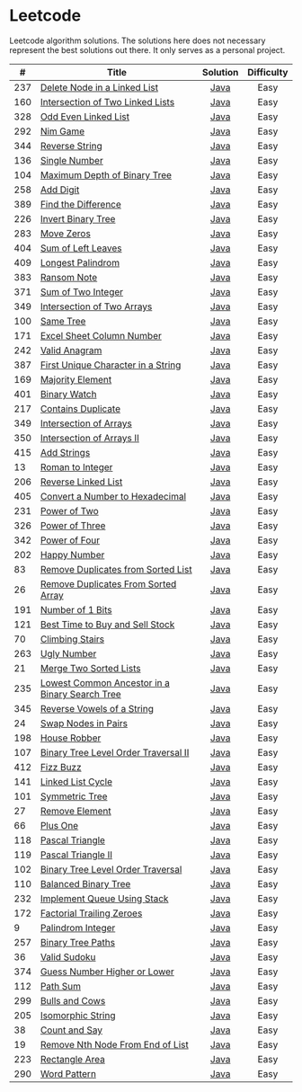 # Leetcode

Leetcode algorithm solutions. The solutions here does not necessary represent the best solutions out there. It only serves as a personal project. 

|#  |Title                                                              |Solution                                         |Difficulty|
|---|-------------------------------------------------------------------|:-----------------------------------------------:|:--------:|
|237|[Delete Node in a Linked List](https://leetcode.com/problems/delete-node-in-a-linked-list/)        |[Java](algorithm/deleteNodeInALinkedList.java)     |Easy|
|160|[Intersection of Two Linked Lists](https://leetcode.com/problems/intersection-of-two-linked-lists/)|[Java](algorithm/intersectionOfTwoLinkedLists.java)|Easy|
|328|[Odd Even Linked List](https://leetcode.com/problems/odd-even-linked-list/)                        |[Java](algorithm/oddEvenLinkedList.java)           |Easy|
|292|[Nim Game](https://leetcode.com/problems/nim-game/)                                                |[Java](algorithm/nimGame.java)                     |Easy|
|344|[Reverse String](https://leetcode.com/problems/reverse-string/)                                    |[Java](algorithm/reverseString.java)               |Easy|
|136|[Single Number](https://leetcode.com/problems/single-number/)                                      |[Java](algorithm/singleNumber.java)                |Easy|
|104|[Maximum Depth of Binary Tree](https://leetcode.com/problems/maximum-depth-of-binary-tree/)        |[Java](algorithm/maximumDepthOfBinaryTree.java)    |Easy|
|258|[Add Digit](https://leetcode.com/problems/add-digits/)                                             |[Java](algorithm/addDigit.java)                    |Easy|
|389|[Find the Difference](https://leetcode.com/problems/find-the-difference/)                          |[Java](algorithm/findTheDifference.java)           |Easy|
|226|[Invert Binary Tree](https://leetcode.com/problems/invert-binary-tree/)                            |[Java](algorithm/invertBinaryTree.java)            |Easy|
|283|[Move Zeros](https://leetcode.com/problems/move-zeroes/)                                           |[Java](algorithm/moveZeros.java)                   |Easy|
|404|[Sum of Left Leaves](https://leetcode.com/problems/sum-of-left-leaves/)                            |[Java](algorithm/sumOfLeftLeaves.java)             |Easy|
|409|[Longest Palindrom](https://leetcode.com/problems/longest-palindrome/)                             |[Java](algorithm/longestPalindrom.java)            |Easy|
|383|[Ransom Note](https://leetcode.com/problems/ransom-note/)                                          |[Java](algorithm/ransomNote.java)                  |Easy|
|371|[Sum of Two Integer](https://leetcode.com/problems/sum-of-two-integers/)                           |[Java](algorithm/sumOfTwoInteger.java)             |Easy|
|349|[Intersection of Two Arrays](https://leetcode.com/problems/intersection-of-two-arrays/)            |[Java](algorithm/intersectionOfTwoArrays.java)     |Easy|
|100|[Same Tree](https://leetcode.com/problems/same-tree/)                                              |[Java](algorithm/sameTree.java)                    |Easy|
|171|[Excel Sheet Column Number](https://leetcode.com/problems/excel-sheet-column-number/)              |[Java](algorithm/excelSheetColumnNumber.java)      |Easy|
|242|[Valid Anagram](https://leetcode.com/problems/valid-anagram/)                                      |[Java](algorithm/validAnagram.java)                |Easy|
|387|[First Unique Character in a String](https://leetcode.com/problems/first-unique-character-in-a-string/)|[Java](algorithm/firstUniqueCharacterInAString.java)|Easy|
|169|[Majority Element](https://leetcode.com/problems/majority-element/)                                |[Java](algorithm/majorityElement.java)             |Easy|
|401|[Binary Watch](https://leetcode.com/problems/binary-watch/)                                        |[Java](algorithm/binaryWatch.java)                 |Easy|
|217|[Contains Duplicate](https://leetcode.com/problems/contains-duplicate/)                            |[Java](algorithm/containsDuplicate.java)           |Easy|
|349|[Intersection of Arrays](https://leetcode.com/problems/intersection-of-two-arrays/)                |[Java](algorithm/intersectionOfTwoArryas.java)     |Easy|
|350|[Intersection of Arrays II](https://leetcode.com/problems/intersection-of-two-arrays-ii/)          |[Java](algorithm/intersectionOfTwoArryasII.java)   |Easy|
|415|[Add Strings](https://leetcode.com/problems/add-strings/)                                          |[Java](algorithm/addStrings.java)                  |Easy|
|13|[Roman to Integer](https://leetcode.com/problems/roman-to-integer/)                                 |[Java](algorithm/romanToInteger.java)              |Easy|
|206|[Reverse Linked List](https://leetcode.com/problems/reverse-linked-list/)                          |[Java](algorithm/reverseLinkedList.java)           |Easy|
|405|[Convert a Number to Hexadecimal](https://leetcode.com/problems/convert-a-number-to-hexadecimal/)  |[Java](algorithm/convertANumberToHex.java)         |Easy|
|231|[Power of Two](https://leetcode.com/problems/power-of-two/)                                        |[Java](algorithm/powerOfTwo.java)                  |Easy|
|326|[Power of Three](https://leetcode.com/problems/power-of-three/)                                    |[Java](algorithm/powerOfThree.java)                |Easy|
|342|[Power of Four](https://leetcode.com/problems/power-of-four/)                                      |[Java](algorithm/powerOfFour.java)                 |Easy|
|202|[Happy Number](https://leetcode.com/problems/happy-number/)                                        |[Java](algorithm/happyNumber.java)                 |Easy|
|83|[Remove Duplicates from Sorted List](https://leetcode.com/problems/remove-duplicates-from-sorted-list/)|[Java](algorithm/removeDuplicateFromSortedList.java)|Easy|
|26|[Remove Duplicates From Sorted Array](https://leetcode.com/problems/remove-duplicates-from-sorted-array/)|[Java](algorithm/removeDuplicatesFromSortedArray.java)|Easy|
|191|[Number of 1 Bits](https://leetcode.com/problems/number-of-1-bits/)                                |[Java](algorithm/numberOf1Bits.java)               |Easy|
|121|[Best Time to Buy and Sell Stock](https://leetcode.com/problems/best-time-to-buy-and-sell-stock/)  |[Java](algorithm/bestTimeToBuyAndSellStock.java)   |Easy|
|70|[Climbing Stairs](https://leetcode.com/problems/climbing-stairs/)                                   |[Java](algorithm/climbinStairs.java)               |Easy|
|263|[Ugly Number](https://leetcode.com/problems/ugly-number/)                                          |[Java](algorithm/uglyNumber.java)                  |Easy|
|21|[Merge Two Sorted Lists](https://leetcode.com/problems/merge-two-sorted-lists/)                     |[Java](algorithm/mergeTwoSortedLists.java)         |Easy|
|235|[Lowest Common Ancestor in a Binary Search Tree](https://leetcode.com/problems/lowest-common-ancestor-of-a-binary-search-tree/)|[Java](algorithm/lowestCommonAncestorInBST.java)|Easy|
|345|[Reverse Vowels of a String](https://leetcode.com/problems/reverse-vowels-of-a-string/)            |[Java](algorithm/reverseVowelsOfAString.java)      |Easy|
|24|[Swap Nodes in Pairs](https://leetcode.com/problems/swap-nodes-in-pairs/)                           |[Java](algorithm/swapNodesInPairs.java)            |Easy|
|198|[House Robber](https://leetcode.com/problems/house-robber/)                                        |[Java](algorithm/houseRobber.java)                 |Easy|
|107|[Binary Tree Level Order Traversal II](https://leetcode.com/problems/binary-tree-level-order-traversal-ii/)|[Java](algorithm/binaryTreeLevelOrderTraversalII.java)|Easy|
|412|[Fizz Buzz](https://leetcode.com/problems/fizz-buzz/)                                              |[Java](algorithm/fizzBuzz.java)                    |Easy|
|141|[Linked List Cycle](https://leetcode.com/problems/linked-list-cycle/)                              |[Java](algorithm/linkedListCycle.java)             |Easy|
|101|[Symmetric Tree](https://leetcode.com/problems/symmetric-tree/)                                    |[Java](algorithm/symmetricTree.java)               |Easy|
|27|[Remove Element](https://leetcode.com/problems/remove-element/)                                     |[Java](algorithm/removeElement.java)               |Easy|
|66|[Plus One](https://leetcode.com/problems/plus-one/)                                                 |[Java](algorithm/plusOne.java)                     |Easy|
|118|[Pascal Triangle](https://leetcode.com/problems/pascals-triangle/)                                 |[Java](algorithm/pascalTriagle.java)               |Easy|
|119|[Pascal Triangle II](https://leetcode.com/problems/pascals-triangle-ii/)                           |[Java](algorithm/pascalTriagleII.java)             |Easy|
|102|[Binary Tree Level Order Traversal](https://leetcode.com/problems/binary-tree-level-order-traversal/)|[Java](algorithm/binaryTreeLevelOrderTraversal.java)|Easy|
|110|[Balanced Binary Tree](https://leetcode.com/problems/balanced-binary-tree/)                        |[Java](algorithm/balancedBinaryTree.java)          |Easy|
|232|[Implement Queue Using Stack](https://leetcode.com/problems/implement-queue-using-stacks/)         |[Java](algorithm/implementQueueUsingStack.java)    |Easy|
|172|[Factorial Trailing Zeroes](https://leetcode.com/problems/factorial-trailing-zeroes/)              |[Java](algorithm/factorialTrailingZeroes.java)     |Easy|
|9|[Palindrom Integer](https://leetcode.com/problems/palindrome-number/)                                |[Java](algorithm/palindromInteger.java)            |Easy|
|257|[Binary Tree Paths](https://leetcode.com/problems/binary-tree-paths/)                              |[Java](algorithm/binaryTreePaths.java)             |Easy|
|36|[Valid Sudoku](https://leetcode.com/problems/valid-sudoku/)                                         |[Java](algorithm/validSuduku.java)                 |Easy|
|374|[Guess Number Higher or Lower](https://leetcode.com/problems/guess-number-higher-or-lower/)        |[Java](algorithm/guessNumberHigherOrLower.java)    |Easy|
|112|[Path Sum](https://leetcode.com/problems/path-sum/)                                                |[Java](algorithm/pathSum.java)                     |Easy|
|299|[Bulls and Cows](https://leetcode.com/problems/bulls-and-cows/)                                    |[Java](algorithm/bullsAndCows.java)                |Easy|
|205|[Isomorphic String](https://leetcode.com/problems/isomorphic-strings/)                             |[Java](algorithm/isomorphicString.java)            |Easy|
|38|[Count and Say](https://leetcode.com/problems/count-and-say/)                                       |[Java](algorithm/countAndSay.java)                 |Easy|
|19|[Remove Nth Node From End of List](https://leetcode.com/problems/remove-nth-node-from-end-of-list/) |[Java](algorithm/removeNthNodeFromEndOfList.java)  |Easy|
|223|[Rectangle Area](https://leetcode.com/problems/rectangle-area/)                                    |[Java](algorithm/rectangleArea.java)               |Easy|
|290|[Word Pattern](https://leetcode.com/problems/word-pattern/)                                        |[Java](algorithm/wordPattern.java)                 |Easy|



